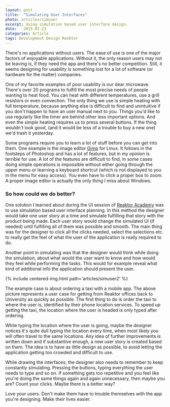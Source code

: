 ```yaml
---
layout: post
title:  "Simulating User Interfaces"
photo: articles/simuser
excerpt: Using simulation based user interface design.
date:   2015-03-23
categories: Article
tags: Development Design Reaktor
---
```


There's no applications without users. The ease of use is one of the major factors of enjoyable applications. Without it, the only reason users may not be leaving is, if they need the app and there's no better competition. Still, it seems designing for usability is something lost for a lot of software (or hardware for the matter) companies.

One of my favorite examples of poor usability is our dear microwave. There's over 20 programs to fulfill the most precise needs of people wanting to heat food. You can heat with different temperatures, use a grill resistors or even convection. The only thing we use is simple heating with full temperature, because anything else is difficult to find and unintuitive if you don't happen to have an user manual next to you. Things you'd like to use regularly like the timer are behind other less important options. And even the simple heating requires us to press several buttons. If the thing wouldn't look good, (and it would be less of a trouble to buy a new one) we'd trash it yesterday.

Some programs require you to learn a lot of stuff before you can get into them. One example is the image editor [Gimp](//www.gimp.org/) for Linux. It follows in the footsteps of Photoshop and has a lot of features, but in my opinion is terrible for use. A lot of the features are difficult to find, in some cases doing simple operations is impossible without either going through the upper menu or learning a keyboard shortcut (which is not displayed to you in the menu for easy access). You even have to click a proper box to zoom. A proper image editor is actually the only thing I miss about Windows.

### So how could we do better?

One solution I learned about during the UI session of [Reaktor Academy](//reaktor.com/academy) was to use simulation based user interface planning. In this method the designer would take one user story at a time and simulate fulfilling that story with the product being made. Each user story would change the simulated UI (if needed) until fulfilling all of them was possible and smooth. The main thing was for the designer to click all the clicks needed, select the selections etc. to really get the feel of what the user of the application is really required to do.

Another point in simulating was that the designer would think while doing the simulation, about what would the user want to know and how would they feel while performing the tasks. This would for example reveal what kind of additional info the application should present the user.

{% include centered-img.html path='articles/simuser2' %}

The example case is about ordering a taxi with a mobile app. The above picture represents a user case for getting from Reaktor offices back to University as quickly as possible. The first thing to do is order the taxi to where the user is, identified by their phone location services. To speed up getting the taxi, the location where the user is headed is only typed after ordering.

While typing the location where the user is going, maybe the designer notices it's quite dull typing the location every time, when most likely you will often travel to the same locations. Any idea of further improvements is written down and if substantive enough, a new user story is created based on them. The idea is to have as little design as possible, to avoid letting the application getting too crowded and difficult to use.

While drawing the interfaces, the designer also needs to remember to keep constantly simulating. Pressing the buttons, typing everything the user needs to type and so on. If something gets too repetitive and you feel like you're doing the same things again and again unnecessary, then maybe you are? Count your clicks. Maybe there is a better way?

Love your users. Don't make them have to trouble themselves with the app you're designing. Make their lives easier.
